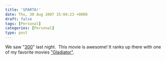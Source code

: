 ```yaml
---
title: 'SPARTA!'
date: Thu, 30 Aug 2007 15:04:23 +0000
draft: false
tags: [Personal]
categories: [Personal]
type: post
---
```


We saw "[300](http://en.wikipedia.org/wiki/300_(film))" last night.  This movie is awesome! It ranks up there with one of my favorite movies ["Gladiator"](http://en.wikipedia.org/wiki/Gladiator_%28film%29).